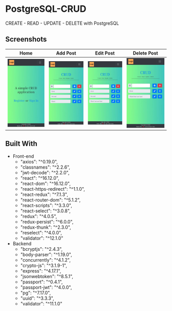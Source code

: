 # PostgreSQL-CRUD
CREATE - READ - UPDATE - DELETE with PostgreSQL

## Screenshots
| Home | Add Post | Edit Post | Delete Post |
|:----:|:----:|:----:|:-------:|
|![](image/home.jpg) | ![](image/create.jpg) | ![](image/edit.jpg)| ![](image/delete.jpg)

## Built With
- Front-end
  - "axios": "^0.19.0",
  - "classnames": "^2.2.6",
  - "jwt-decode": "^2.2.0",
  - "react": "^16.12.0",
  - "react-dom": "^16.12.0",
  - "react-https-redirect": "^1.1.0",
  - "react-redux": "^7.1.3",
  - "react-router-dom": "^5.1.2",
  - "react-scripts": "^3.3.0",
  - "react-select": "^3.0.8",
  - "redux": "^4.0.5",
  - "redux-persist": "^6.0.0",
  - "redux-thunk": "^2.3.0",
  - "reselect": "^4.0.0",
  - "validator": "^12.1.0"
- Backend
  - "bcryptjs": "^2.4.3",
  - "body-parser": "^1.19.0",
  - "concurrently": "^4.1.2",
  - "crypto-js": "^3.1.9-1",
  - "express": "^4.17.1",
  - "jsonwebtoken": "^8.5.1",
  - "passport": "^0.4.1",
  - "passport-jwt": "^4.0.0",
  - "pg": "^7.17.0",
  - "uuid": "^3.3.3",
  - "validator": "^11.1.0"